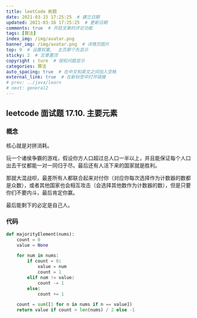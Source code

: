 ```yaml
---
title: leetCode 刷题
date: 2021-03-15 17:25:25  # 建立日期
updated: 2021-03-16 17:25:25  # 更新日期
comments: true  # 开启文章的评论功能
tags: [算法]
index_img: /img/avatar.png
banner_img: /img/avatar.png  # 详情页图片
top: 9  # 设置权重,  主页那个先显示
sticky: 2  # 文章置顶
copyright : ture  # 授权问题显示
categories: 算法
auto_spacing: true  # 在中文和英文之间加入空格
external_link: true  # 在新标签中打开链接
# prev: ../java/learn
# next: general2
---
```

<!-- [[toc]]  # 在页面显示目录 -->

## leetcode 面试题 17.10. 主要元素

### 概念

核心就是对拼消耗。

玩一个诸侯争霸的游戏，假设你方人口超过总人口一半以上，并且能保证每个人口出去干仗都能一对一同归于尽。最后还有人活下来的国家就是胜利。

那就大混战呗，最差所有人都联合起来对付你（对应你每次选择作为计数器的数都是众数），或者其他国家也会相互攻击（会选择其他数作为计数器的数），但是只要你们不要内斗，最后肯定你赢。

最后能剩下的必定是自己人。

### 代码

```python
def majorityElement(nums):
    count = 0
    value = None

    for num in nums:
        if count = 0:
            value = num
            count = 1
        elif num != value:
            count -= 1
        else:
            count += 1

    count = sum([1 for n in nums if n == value])
    return value if count > len(nums) / 2 else -1
```
